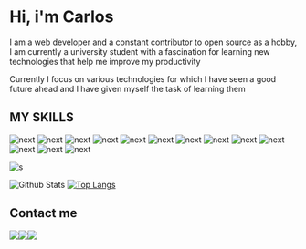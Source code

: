 # Hi, i'm Carlos

I am a web developer and a constant contributor to open source as a hobby, I am currently a university student with a fascination for learning new technologies that help me improve my productivity

Currently I focus on various technologies for which I have seen a good future ahead and I have given myself the task of learning them


## MY SKILLS

![next](https://img.shields.io/badge/Nextjs-000?style=for-the-badge&logo=next.js&logoColor=white)
![next](https://img.shields.io/badge/Lit-324FFF?style=for-the-badge&logo=lit&logoColor=white)
![next](https://img.shields.io/badge/Angular-DD0031?style=for-the-badge&logo=angular&logoColor=white)
![next](https://img.shields.io/badge/GraphQL-E10098?style=for-the-badge&logo=graphql&logoColor=white)
![next](https://img.shields.io/badge/Typescript-3178C6?style=for-the-badge&logo=typescript&logoColor=white)
![next](https://img.shields.io/badge/Sass-CC6699?style=for-the-badge&logo=sass&logoColor=white)
![next](https://img.shields.io/badge/Javascript-F7DF1E?style=for-the-badge&logo=javascript&logoColor=white)
![next](https://img.shields.io/badge/Supabase-3ECF8E?style=for-the-badge&logo=supabase&logoColor=white)
![next](https://img.shields.io/badge/Nodejs-339933?style=for-the-badge&logo=node.js&logoColor=white)
![next](https://img.shields.io/badge/Ionic-3880FF?style=for-the-badge&logo=ionic&logoColor=white)
![next](https://img.shields.io/badge/Firebase-FFCA28?style=for-the-badge&logo=firebase&logoColor=white)
![next](https://img.shields.io/badge/Nestjs-E0234E?style=for-the-badge&logo=nestjs&logoColor=white)
![next](https://img.shields.io/badge/Mongodb-47A248?style=for-the-badge&logo=mongodb&logoColor=white)

![s](https://github-readme-stats.vercel.app/api/pin/?username=anuraghazra&repo=github-readme-stats)

![Github Stats](https://github-readme-stats.vercel.app/api?username=carlos-burelo&show_icons=true&theme=gotham&hide=issues&count_private=true)
[![Top Langs](https://github-readme-stats.vercel.app/api/top-langs/?username=carlos-burelo&layout=compact&theme=gotham)](https://github.com/carlos-burelo)


## Contact me
<div style="display:flex">
  <a href="https://t.me/CarlosBurelo">
    <img src="https://img.shields.io/badge/Telegram-2CA5E0?style=for-the-badge&logo=telegram&logoColor=white" />
  </a>
  <a href="https://www.facebook.com/carlos.burelo.773">
    <img src="https://img.shields.io/badge/Facebook-1877F2?style=for-the-badge&logo=facebook&logoColor=white" />
  </a>
  <a href="https://twitter.com/CarlosBurelo9">
    <img src="https://img.shields.io/badge/Twitter-1DA1F2?style=for-the-badge&logo=twitter&logoColor=white" />
  </a>
</div>

